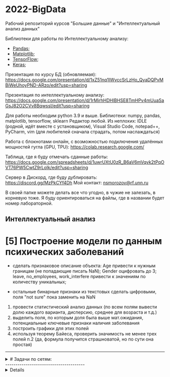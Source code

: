 # 2022-BigData
Рабочий репозиторий курсов "Большие данные" и "Интеллектуальный анализ данных"

Библиотеки для работы по Интеллектуальному анализу:

- [Pandas](https://pandas.pydata.org);
- [Matplotlib](https://matplotlib.org);
- [TensorFlow](https://www.tensorflow.org);
- [Keras](https://keras.io);

Презентация по курсу БД (обновляемая): https://docs.google.com/presentation/d/1xZ51nq1IWvccSrLzHo_QyaDQPvMBiWeUhoyPND-ARzo/edit?usp=sharing

Презентация по интеллектуальному анализу: https://docs.google.com/presentation/d/1rMirhHDHlBHSE8TmHPv4mUuaSaGsJ82O2CVv8BqwssI/edit?usp=sharing

Для работы необходим python 3.9 и выше.
Библиотеки: numpy, pandas, matplotlib, tensorflow, sklearn
Редактор любой. Из неплохих: IDLE (родной, идёт вместе с установщиком), Visual Studio Code, notepad++, PyCharm, vim (для любителей сначала страдать, потом наслаждаться)

Работа с блокнотами онлайн, с возможностью подключения удалённых мощностей гугла (GPU, TPU): https://colab.research.google.com/

Таблица, где я буду отмечать сданные работы: https://docs.google.com/spreadsheets/d/1uwrUXtU0zR_B6aV6mVqvk2tPqOVT76PW5CwtZ9rLoIk/edit?usp=sharing

Сервер в Дискорд, где буду дублировать: https://discord.gg/MzPkCYf4Dh
Мой контакт: nsmorozov@rf.unn.ru

В своей папке можете делать все что угодно, в чужие не залезать, в корневую тоже. Я буду ориентироваться на файлы, где в названии будет номер лабораторной.

## Интеллектуальный анализ
# [5] Построение модели по данным психических заболеваний

- сделать признаковое описание объекта: Age привести к нужным границам (не попадающие писать NaN); Gender оцифровать до 3; leave, no_employees, work_interfere привести к значениям по количеству уникальных;

- остальные бинарные признаки из текстовых сделать цифровыми, поля "not sure" пока заменить на NaN

1. провести статистический анализ данных (по всем полям вывести долю каждого варианта, дисперсию, среднее для возраста и т.д.)
2. выделить поля, по которым доля была выше мат.ожидания, потенциальные ключевые признаки наличия заболевания
3. построить графики для этих полей
4. используя теорему Байеса, проверить значимость не менее трех полей п.2 (да, формула получится страшноватой, но по сути она простая)
-------------------------------------
<details>
  <summary># Задачи по сетям:</summary>

Выкладывать в свою же папку, но в отдельной подпапке

# [2] С использованием модуля socket создать чат:

- сервер на локальной машине, который ожидает запроса на соединение, создает отдельный поток, в котором все полученное по этому соединению пересылает по всему списку активных клиентов. Первое сообщение от клиента сохраняется как его псевдоним.

- клиент, который по указанному IP стучится к серверу, после чего может вводимую в отдельном потоке строку отправить. А все полученные строки во втором потоке (ожидающего данных от сервера) просто печатает.

Для референса: https://www.binarytides.com/code-chat-application-server-client-sockets-python/ ,
https://habr.com/ru/post/151623/

Рекомендую не копировать код, а писать самостоятельно.

# [3] Для игры из папки __ написать сетевой код:

- для игры вдвоем (один - "сервер", второй - "клиент"),

- каждый отправляет сопернику результат своего выбора,

- результат подсчитывается только после и получения выбора оппонента и после собственного,

- добавить справа небольшое окно чата,

- игровые сообщения и сообщения чата не должны мешать друг другу.
</details>
---------------------------------------
<details>
# [1] Симуляция HDFS

Дописать имплементации методов:

- разбиение пространства хостов на блоки;

- проверка количества репликаций и дозаписывание недостающих копий;

- обработку запроса "complete" от клиенгта;

- список блоков на каждой DataNode;

- методы DataNode для записи блоков: обновления статуса в списке, ответ на запрос "какие блоки хранишь" от NameNode (его тоже написать).

# [2] Простые случаи Map-Reduce

Для нескольких файлов с оценками какао посчитать количество суммарных упоминаний каждой из стран.

# [3] Сбор данных с сайта

Для https://royallib.com/ собрать информацию (название и год издания) о книгах жанра и сохранить в csv, в каждой строке Название, год:

1. Любовные романы

2. Религия и духовность

3. Справочная литература

4. Детское

5. Наука, Образование

Свой вариант определяется как:

len('Фамилия Имя Отчество') * (номер дня рождения, считая 27 ноября 1997 днем номер 0) % 5 + 1

# [4] Анализ текстовых данных

Для данных, полученных из предыдущего задания:

1. посчитать частоту слов с помощью map-reduce цепочек 

2. визуализировать результат диаграммой

3. обосновать и выделить значимые статистические параметры
</details>
